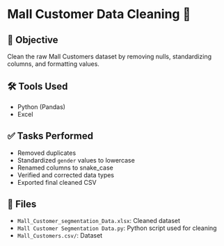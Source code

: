 # Mall Customer Data Cleaning 🧹

## 📌 Objective
Clean the raw Mall Customers dataset by removing nulls, standardizing columns, and formatting values.

## 🛠️ Tools Used
- Python (Pandas)
- Excel

## ✅ Tasks Performed
- Removed duplicates
- Standardized `gender` values to lowercase
- Renamed columns to snake_case
- Verified and corrected data types
- Exported final cleaned CSV

## 📁 Files
- `Mall_Customer_segmentation_Data.xlsx`: Cleaned dataset
- `Mall Customer Segmentation Data.py`: Python script used for cleaning
- `Mall_Customers.csv/`: Dataset


